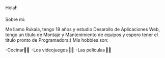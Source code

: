 Hola🕴️ 

Sobre mi:

Me llamo Rukaia, tengo 18 años y estudio Desarollo de Aplicaciones Web, tengo un titulo de Montaje y Mantenimiento de equipos y espero tener el titulo pronto de Programadora:)
Mis hobbies son: 

-Cocinar👩‍🍳 
-Los videojuegos 👩‍💻 
-Las peliculas 🕵️‍♀️ 
